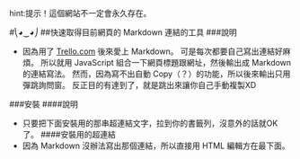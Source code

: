 ﻿hint:提示！這個網站不一定會永久存在。

#⎝◕‿◕⎠
##快速取得目前網頁的 Markdown 連結的工具
###說明
- 因為用了 [Trello.com](http://trello.com) 後來愛上 Markdown。
可是每次都要自己寫出連結好麻煩。
所以就用 JavaScript 組合一下網頁標題跟網址，然後輸出成 Markdown 的連結寫法。
然而，因為寫不出自動 Copy（？）的功能，所以後來輸出只用彈跳詢問窗。
反正目的有達到了，就是跳出來讓你自己手動複製XD

###安裝
####說明
- 只要把下面安裝用的那串超連結文字，拉到你的書籤列，沒意外的話就OK了。
####安裝用的超連結
- 因為 Markdown 沒辦法寫出那個連結，所以直接用 HTML 編輯方在最下面。
